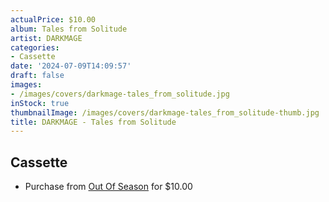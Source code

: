 ```yaml
---
actualPrice: $10.00
album: Tales from Solitude
artist: DARKMAGE
categories:
- Cassette
date: '2024-07-09T14:09:57'
draft: false
images:
- /images/covers/darkmage-tales_from_solitude.jpg
inStock: true
thumbnailImage: /images/covers/darkmage-tales_from_solitude-thumb.jpg
title: DARKMAGE - Tales from Solitude
---
```


## Cassette
* Purchase from [Out Of Season](https://www.outofseasonlabel.com/products/darkmage-tales-from-solitude-cassette-tape) for $10.00
